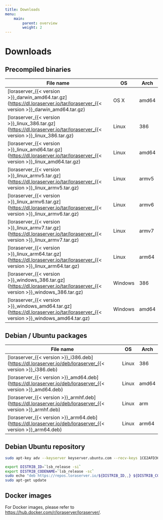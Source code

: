 ```yaml
---
title: Downloads
menu:
    main:
        parent: overview
        weight: 2
---
```


# Downloads

## Precompiled binaries

| File name                                                                                                                       | OS      | Arch  |
| ------------------------------------------------------------------------------------------------------------------------------- | ------- | ----- |
| [loraserver_{{< version >}}_darwin_amd64.tar.gz](https://dl.loraserver.io/tar/loraserver_{{< version >}}_darwin_amd64.tar.gz)   | OS X    | amd64 |
| [loraserver_{{< version >}}_linux_386.tar.gz](https://dl.loraserver.io/tar/loraserver_{{< version >}}_linux_386.tar.gz)         | Linux   | 386   |
| [loraserver_{{< version >}}_linux_amd64.tar.gz](https://dl.loraserver.io/tar/loraserver_{{< version >}}_linux_amd64.tar.gz)     | Linux   | amd64 |
| [loraserver_{{< version >}}_linux_armv5.tar.gz](https://dl.loraserver.io/tar/loraserver_{{< version >}}_linux_armv5.tar.gz)     | Linux   | armv5 |
| [loraserver_{{< version >}}_linux_armv6.tar.gz](https://dl.loraserver.io/tar/loraserver_{{< version >}}_linux_armv6.tar.gz)     | Linux   | armv6 |
| [loraserver_{{< version >}}_linux_armv7.tar.gz](https://dl.loraserver.io/tar/loraserver_{{< version >}}_linux_armv7.tar.gz)     | Linux   | armv7 |
| [loraserver_{{< version >}}_linux_arm64.tar.gz](https://dl.loraserver.io/tar/loraserver_{{< version >}}_linux_arm64.tar.gz)     | Linux   | arm64 |
| [loraserver_{{< version >}}_windows_386.tar.gz](https://dl.loraserver.io/tar/loraserver_{{< version >}}_windows_386.tar.gz)     | Windows | 386   |
| [loraserver_{{< version >}}_windows_amd64.tar.gz](https://dl.loraserver.io/tar/loraserver_{{< version >}}_windows_amd64.tar.gz) | Windows | amd64 |

## Debian / Ubuntu packages

| File name                                                                                                 | OS      | Arch  |
| ----------------------------------------------------------------------------------------------------------| ------- | ----- |
| [loraserver_{{< version >}}_i386.deb](https://dl.loraserver.io/deb/loraserver_{{< version >}}_i386.deb)   | Linux   | 386   |
| [loraserver_{{< version >}}_amd64.deb](https://dl.loraserver.io/deb/loraserver_{{< version >}}_amd64.deb) | Linux   | amd64 |
| [loraserver_{{< version >}}_armhf.deb](https://dl.loraserver.io/deb/loraserver_{{< version >}}_armhf.deb) | Linux   | arm   |
| [loraserver_{{< version >}}_arm64.deb](https://dl.loraserver.io/deb/loraserver_{{< version >}}_arm64.deb) | Linux   | arm64 |

## Debian Ubuntu repository

```bash
sudo apt-key adv --keyserver keyserver.ubuntu.com --recv-keys 1CE2AFD36DBCCA00

export DISTRIB_ID=`lsb_release -si`
export DISTRIB_CODENAME=`lsb_release -sc`
sudo echo "deb https://repos.loraserver.io/${DISTRIB_ID,,} ${DISTRIB_CODENAME} testing" | sudo tee /etc/apt/sources.list.d/loraserver.list
sudo apt-get update
```

## Docker images

For Docker images, please refer to https://hub.docker.com/r/loraserver/loraserver/.
